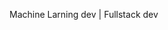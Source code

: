 Machine Larning dev | Fullstack dev 

<!---
Kamga-Roland/Kamga-Roland is a ✨ special ✨ repository because its `README.md` (this file) appears on your GitHub profile.
You can click the Preview link to take a look at your changes.
--->
